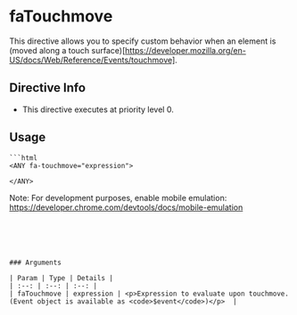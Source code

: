 



# faTouchmove








This directive allows you to specify custom behavior when an element is (moved along a touch surface)[https://developer.mozilla.org/en-US/docs/Web/Reference/Events/touchmove].








## Directive Info


* This directive executes at priority level 0.


## Usage


```
```html
<ANY fa-touchmove="expression">

</ANY>
```

Note:  For development purposes, enable mobile emulation: https://developer.chrome.com/devtools/docs/mobile-emulation
```





### Arguments

| Param | Type | Details |
| :--: | :--: | :--: |
| faTouchmove | expression | <p>Expression to evaluate upon touchmove. (Event object is available as <code>$event</code>)</p>  |




